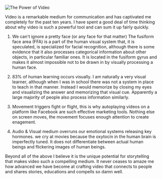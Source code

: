 ![The Power of Video](http://www.vostit.com/blog/wp-content/uploads/2013/01/psychology-624x334.jpg "The Medium The Connects and Educates")

Video is a remarkable medium for communication and has captivated me completely for the past ten years. 
I have spent a good deal of time thinking about why video is such a powerful tool and can sum it up fairly quickly. 

1. We can't ignore a pretty face (or any face for that matter) The fusiform face area (FFA) is a part of the human visual system that, it is speculated, is specialized for facial recognition, although there is some evidence that it also processes categorical information about other objects,
in particular familiar ones. It is located in the fusiform gyrus and makes it almost impossible not to be drawn in by visually processing a human face. 

2. 83% of human learning occurs visually.  I am naturally a very visual learner, although when I was in school there was not a system in place to teach in that manner. Instead I would
memorize by closing my eyes and visualizing the answer and memorizing that visual cue.  Apparently a large majority of people also process information similarly. 

3. Movement triggers fight or flight, this is why autoplaying videos on a platform like Facebook are such effective marketing tools.  Nothing else on screen moves, the movement focuses enough attention to create enagement.

4. Audio & Visual medium overruns our emotional systems releasing key hormones. we cry at movies because the oxytocin in the human brain is imperfectly tuned. It does not differentiate between actual human beings and flickering images of human beings.

Beyond all of the above I believe it is the unique potential for storytelling that makes video such a compelling medium.  It never ceases to amaze me how advanced we have become at crafting video that connects to people and shares stories, educations and compells so damn well. 
